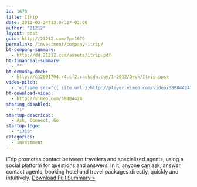 ```yaml
---
id: 1670
title: Itrip
date: 2012-03-24T13:07:27-03:00
author: "21212"
layout: post
guid: http://21212.com/?p=1670
permalink: /investment/company-itrip/
bt-company-summary:
  - http://dd.21212.com/assets/itrip.pdf
bt-financial-summary:
  - ""
bt-demoday-deck:
  - http://c12091704.r4.cf2.rackcdn.com/1-2012/Deck/Itrip.ppsx
video-pitch:
  - '<iframe src="{{ site.url }}http://player.vimeo.com/video/38884424?title=0&byline=0&portrait=0" width="620" height="349" frameborder="0" webkitAllowFullScreen mozallowfullscreen allowFullScreen></iframe>'
bt-download-video:
  - http://vimeo.com/38884424
sharing_disabled:
  - "1"
startup-descricao:
  - Ask, Connect, Go
startup-logo:
  - "1318"
categories:
  - investment
---
```

iTrip promotes contact between travelers and specialized agents, using a social platform for questions and answers. In it, anyone can ask, answer, contact agents, booking hotel and travel packages directly, quickly and intuitively. <a href="http://dd.21212.com/assets/itrip.pdf" target="_blank">Download Full Summary »</a>